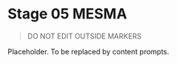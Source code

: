 # Stage 05 MESMA

> DO NOT EDIT OUTSIDE MARKERS
<!-- FILLME:START -->
Placeholder. To be replaced by content prompts.
<!-- FILLME:END -->
